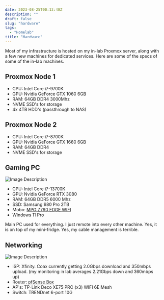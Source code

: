 ```yaml
---
date: 2023-08-25T00:13:40Z
description: ""
draft: false
slug: "hardware"
tags: 
  - "Homelab"
title: "Hardware"
---
```


Most of my infrastructure is hosted on my in-lab Proxmox server, along with a few new machines for dedicated services. Here are some of the specs of some of the in-lab machines.

## Proxmox Node 1

- CPU: Intel Core i7-9700K
- GPU: Nvidia GeForce GTX 1060 6GB
- RAM: 64GB DDR4 3000Mhz
- NVME SSD's for storage
- 4x 4TB HDD's (passthrough to NAS)

## Proxmox Node 2

- CPU: Intel Core i7-8700K
- GPU: Nvidia GeForce GTX 1660 6GB
- RAM: 64GB DDR4
- NVME SSD's for storage


## Gaming PC 

![Image Description](/images/Pasted%20image%2020241222231541.png)

- CPU: Intel Core i7-13700K
- GPU: Nvidia GeForce RTX 3080
- RAM: 64GB DDR5 6000 Mhz
- SSD: Samsung 980 Pro 2TB
- Mobo: [MPG Z790 EDGE WIFI](https://www.msi.com/Motherboard/MPG-Z790-EDGE-WIFI)
- Windows 11 Pro

Main PC used for everything. I just remote into every other machine. Yes, it is on top of my mini-fridge. Yes, my cable management is terrible.

## Networking

![Image Description](/images/Pasted%20image%2020241223012544.png)
- ISP: Xfinity. Coax currently getting 2.0Gbps download and 350mbps upload. (my monitoring in lab averages 2.21Gbps down and 360mbps up)
- Router: [pfSense Box](https://a.co/d/9JgFmt6)
- AP's: TP-Link Deco XE75 PRO (x3) WIFI 6E Mesh
- Switch: TRENDnet 6-port 10G